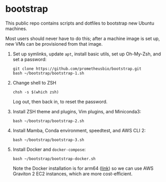 # bootstrap

This public repo contains scripts and dotfiles to bootstrap new Ubuntu machines.

Most users should never have to do this; after a machine image is set up, new VMs can be provisioned from that image.

1. Set up symlinks, update `apt`, install basic utils, set up Oh-My-Zsh, and set a password:
    ```
    git clone https://github.com/prometheusbio/bootstrap.git
    bash ~/bootstrap/bootstrap-1.sh
    ```

1. Change shell to ZSH
    ```
    chsh -s $(which zsh)
    ```

    Log out, then back in, to reset the password.

1. Install ZSH theme and plugins, Vim plugins, and Miniconda3:
    ```
    bash ~/bootstrap/bootstrap-2.sh
    ```

1. Install Mamba, Conda environment, speedtest, and AWS CLI 2:
    ```
    bash ~/bootstrap/bootstrap-3.sh
    ```

1. Install Docker and `docker-compose`:
    ```
    bash ~/bootstrap/bootstrap-docker.sh
    ```
    Note the Docker installation is for arm64 ([link](https://docs.docker.com/engine/install/ubuntu/)) so we can use AWS Graviton 2 EC2 instances, which are more cost-efficient.
